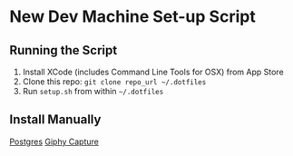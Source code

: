 # New Dev Machine Set-up Script

## Running the Script
1. Install XCode (includes Command Line Tools for OSX) from App Store
2. Clone this repo: `git clone repo_url ~/.dotfiles`
3. Run `setup.sh` from within `~/.dotfiles`

## Install Manually
[Postgres](https://postgresapp.com/)
[Giphy Capture](https://giphy.com/apps/giphycapture)
